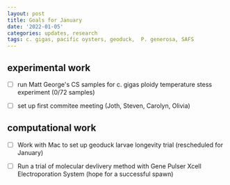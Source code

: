 ```yaml
---
layout: post
title: Goals for January
date: '2022-01-05'
categories: updates, research
tags: c. gigas, pacific oysters, geoduck,  P. generosa, SAFS
---
```


## experimental work

- [ ] run Matt George's CS samples for c. gigas ploidy temperature stess experiment (0/72 samples)

- [ ] set up first commitee meeting (Joth, Steven, Carolyn, Olivia) 

## computational work

- [ ] Work with Mac to set up geoduck larvae longevity trial (rescheduled for January)

- [ ] Run a trial of molecular devlivery method with Gene Pulser Xcell Electroporation System (hope for a successful spawn) 
